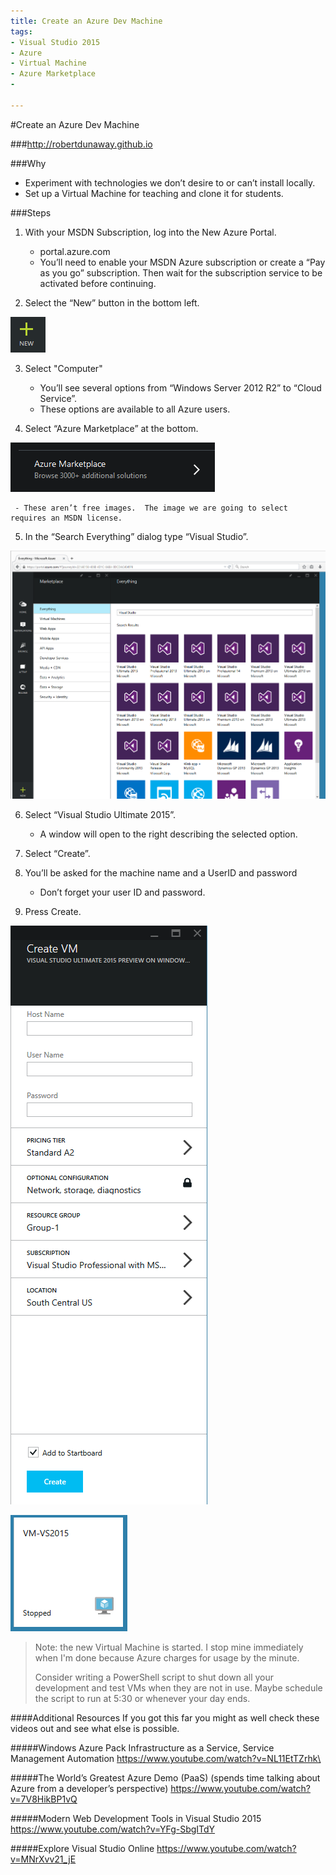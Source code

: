 ```yaml
---
title: Create an Azure Dev Machine
tags:
- Visual Studio 2015
- Azure
- Virtual Machine
- Azure Marketplace
- 

---
```



#Create an Azure Dev Machine

###http://robertdunaway.github.io

###Why
- Experiment with technologies we don’t desire to or can’t install locally.
- Set up a Virtual Machine for teaching and clone it for students.

###Steps

 1. With your MSDN Subscription, log into the New Azure Portal.

     - portal.azure.com
     - You’ll need to enable your MSDN Azure subscription or create a “Pay as you go” subscription.  Then wait for the subscription service to be activated before continuing.

 2. Select the “New” button in the bottom left.

  ![enter image description here](https://github.com/robertdunaway/blogs/blob/master/2015-04%20Create%20Azure%20Dev%20Machine/1.png?raw=true)

 3. Select "Computer"

     - You’ll see several options from “Windows Server 2012 R2” to “Cloud Service”.
     - These options are available to all Azure users.

 4. Select “Azure Marketplace” at the bottom.

  ![enter image description here](https://github.com/robertdunaway/blogs/blob/master/2015-04%20Create%20Azure%20Dev%20Machine/2.png?raw=true)

     - These aren’t free images.  The image we are going to select requires an MSDN license.

 5. In the “Search Everything” dialog type “Visual Studio”.

  ![enter image description here](https://github.com/robertdunaway/blogs/blob/master/2015-04%20Create%20Azure%20Dev%20Machine/3.png?raw=true)

 6. Select “Visual Studio Ultimate 2015”.

     - A window will open to the right describing the selected option.

 7. Select “Create”.
 8. You’ll be asked for the machine name and a UserID and password

     - Don’t forget your user ID and password.

 9. Press Create.

  ![enter image description here](https://github.com/robertdunaway/blogs/blob/master/2015-04%20Create%20Azure%20Dev%20Machine/4.png?raw=true)

  ![enter image description here](https://github.com/robertdunaway/blogs/blob/master/2015-04%20Create%20Azure%20Dev%20Machine/5.png?raw=true)

> Note: the new Virtual Machine is started.  I stop mine immediately when I'm done because Azure charges for usage by the minute.
> 
> Consider writing a PowerShell script to shut down all your development and test VMs when they are not in use.  Maybe schedule the script to run at 5:30 or whenever your day ends.


####Additional Resources
If you got this far you might as well check these videos out and see what else is possible.


#####Windows Azure Pack Infrastructure as a Service, Service Management Automation
https://www.youtube.com/watch?v=NL11EtTZrhk\


#####The World’s Greatest Azure Demo (PaaS) (spends time talking about Azure from a developer’s perspective)
https://www.youtube.com/watch?v=7V8HikBP1vQ


#####Modern Web Development Tools in Visual Studio 2015
https://www.youtube.com/watch?v=YFg-SbgITdY


#####Explore Visual Studio Online
https://www.youtube.com/watch?v=MNrXvv21_jE
